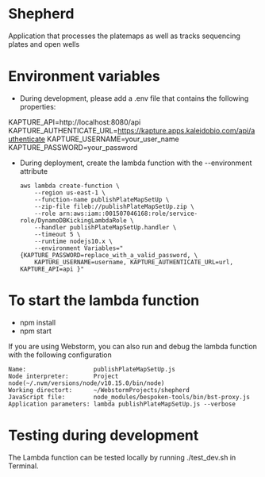 # Shepherd

Application that processes the platemaps as well as tracks sequencing plates and open wells

# Environment variables
* During development, please add a .env file that contains the following properties:

KAPTURE_API=http://localhost:8080/api
KAPTURE_AUTHENTICATE_URL=https://kapture.apps.kaleidobio.com/api/authenticate
KAPTURE_USERNAME=your_user_name
KAPTURE_PASSWORD=your_password

* During deployment, create the lambda function with the --environment attribute
  ```
  aws lambda create-function \
      --region us-east-1 \
      --function-name publishPlateMapSetUp \
      --zip-file fileb://publishPlateMapSetUp.zip \
      --role arn:aws:iam::001507046168:role/service-role/DynamoDBKickingLambdaRole \
      --handler publishPlateMapSetUp.handler \
      --timeout 5 \
      --runtime nodejs10.x \
      --environment Variables="{KAPTURE_PASSWORD=replace_with_a_valid_password, \
      KAPTURE_USERNAME=username, KAPTURE_AUTHENTICATE_URL=url, KAPTURE_API=api }" 
  ```


# To start the lambda function
  - npm install
  - npm start

If you are using Webstorm, you can also run and debug the lambda function with the following configuration
```
Name:                   publishPlateMapSetUp.js
Node interpreter:       Project node(~/.nvm/versions/node/v10.15.0/bin/node)
Working directort:      ~/WebstormProjects/shepherd
JavaScript file:        node_modules/bespoken-tools/bin/bst-proxy.js
Application parameters: lambda publishPlateMapSetUp.js --verbose

```

# Testing during development
The Lambda function can be tested locally by running ./test_dev.sh in Terminal. 


